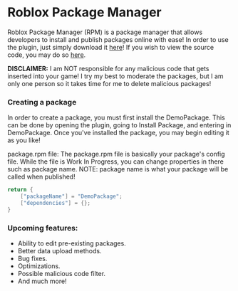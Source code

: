 # Roblox Package Manager
Roblox Package Manager (RPM) is a package manager that allows developers to install and publish packages online with ease!
In order to use the plugin, just simply download it [here](https://www.roblox.com/library/7554839261/RPM-Roblox-Package-Manager)!
If you wish to view the source code, you may do so [here](https://github.com/Madonox/Roblox-RPM).

**DISCLAIMER:**
I am NOT responsible for any malicious code that gets inserted into your game!  I try my best to moderate the packages, but I am only one person so it takes time for me to delete malicious packages!

### Creating a package

In order to create a package, you must first install the DemoPackage.  This can be done by opening the plugin, going to Install Package, and entering in DemoPackage.
Once you've installed the package, you may begin editing it as you like!

package.rpm file:
The package.rpm file is basically your package's config file.  While the file is Work In Progress, you can change properties in there such as package name.
NOTE: package name is what your package will be called when published!
```lua
return {
	["packageName"] = "DemoPackage";
	["dependencies"] = {};
}
```

### Upcoming features:
- Ability to edit pre-existing packages.
- Better data upload methods.
- Bug fixes.
- Optimizations.
- Possible malicious code filter.
- And much more!

